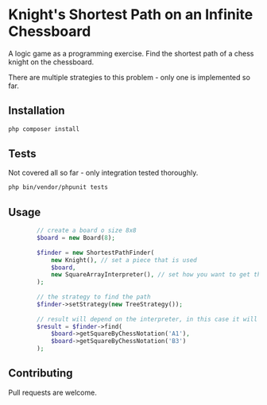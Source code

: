 # Knight's Shortest Path on an Infinite Chessboard

A logic game as a programming exercise. Find the shortest path of a chess knight on the chessboard.

There are multiple strategies to this problem - only one is implemented so far. 

## Installation

```bash
php composer install
```

## Tests

Not covered all so far - only integration tested thoroughly.

```bash
php bin/vendor/phpunit tests
```


## Usage

```php
        // create a board o size 8x8
        $board = new Board(8);
        
        $finder = new ShortestPathFinder(
            new Knight(), // set a piece that is used
            $board,
            new SquareArrayInterpreter(), // set how you want to get the result as
        );
        
        // the strategy to find the path
        $finder->setStrategy(new TreeStrategy());
        
        // result will depend on the interpreter, in this case it will return all the visited squares
        $result = $finder->find(
            $board->getSquareByChessNotation('A1'),
            $board->getSquareByChessNotation('B3')
        );

```

## Contributing

Pull requests are welcome.  

